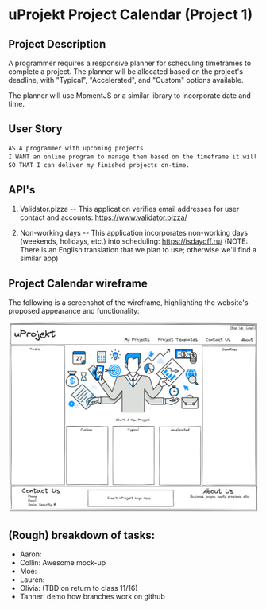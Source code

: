 # uProjekt Project Calendar (Project 1)

## Project Description

A programmer requires a responsive planner for scheduling timeframes to complete a project. The planner will be allocated based on the project's deadline, with "Typical", "Accelerated", and "Custom" options available.

The planner will use MomentJS or a similar library to incorporate date and time.

## User Story

```md
AS A programmer with upcoming projects
I WANT an online program to manage them based on the timeframe it will take to complete each component (planning, coding, etc.)
SO THAT I can deliver my finished projects on-time.
```

## API's

1. Validator.pizza -- This application verifies email addresses for user contact and accounts: https://www.validator.pizza/

2. Non-working days -- This application incorporates non-working days (weekends, holidays, etc.) into scheduling: https://isdayoff.ru/ (NOTE: There is an English translation that we plan to use; otherwise we'll find a similar app)

## Project Calendar wireframe

The following is a screenshot of the wireframe, highlighting the website's proposed appearance and functionality:

![This is an image based on the proposed website. It includes: a header and nav bar; a website background image/logo/icon; cards for the designated project planners; and a footer with contact info. Courtesy of Collin Kerr](./assets/images/Wireframe1-UProjekt.jpg)

## (Rough) breakdown of tasks:

- Aaron:
- Collin: Awesome mock-up
- Moe:
- Lauren:
- Olivia: (TBD on return to class 11/16)
- Tanner: demo how branches work on github
